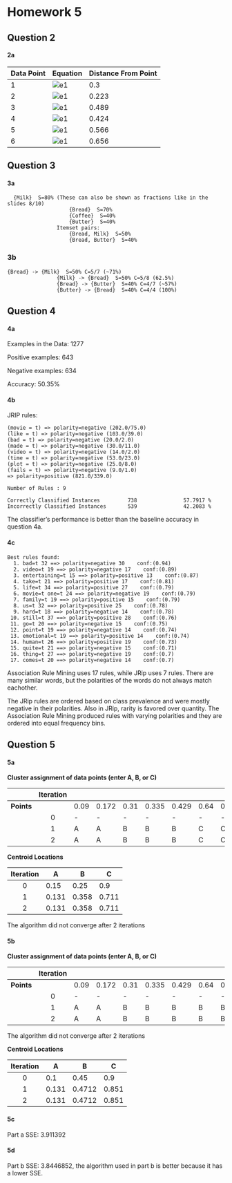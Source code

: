# Homework 5

## Question 2

#### 2a

| Data Point | Equation | Distance From Point |
|------------|----------|---------------------|
| 1          |![e1](https://raw.githubusercontent.com/wrightmhw/School/blob/master/491/hw5/daum/1.png)          |  0.3                |
| 2          |![e1](https://raw.githubusercontent.com/wrightmhw/School/blob/master/491/hw5/daum/2.png)          | 0.223               |
| 3          |![e1](https://raw.githubusercontent.com/wrightmhw/School/blob/master/491/hw5/daum/3.png)          | 0.489               |
| 4          |![e1](https://raw.githubusercontent.com/wrightmhw/School/blob/master/491/hw5/daum/4.png)          | 0.424               |
| 5          |![e1](https://raw.githubusercontent.com/wrightmhw/School/blob/master/491/hw5/daum/5.png)          | 0.566               |
| 6          |![e1](https://raw.githubusercontent.com/wrightmhw/School/blob/master/491/hw5/daum/6.png)          | 0.656               |


## Question 3

#### 3a 

```
  {Milk}  S=80% (These can also be shown as fractions like in the slides 8/10)
                    {Bread}  S=70%
                    {Coffee}  S=40%
                    {Butter}  S=40%
                Itemset pairs:
                    {Bread, Milk}  S=50%
                    {Bread, Butter}  S=40%
```

### 3b

```
{Bread} -> {Milk}  S=50% C=5/7 (~71%)
                {Milk} -> {Bread}  S=50% C=5/8 (62.5%)
                {Bread} -> {Butter}  S=40% C=4/7 (~57%)
                {Butter} -> {Bread}  S=40% C=4/4 (100%)
```


## Question 4

#### 4a

Examples in the Data: 1277


Positive examples: 643

Negative examples: 634

Accuracy: 50.35%

#### 4b

JRIP rules:

```
(movie = t) => polarity=negative (202.0/75.0)
(like = t) => polarity=negative (103.0/39.0)
(bad = t) => polarity=negative (20.0/2.0)
(made = t) => polarity=negative (30.0/11.0)
(video = t) => polarity=negative (14.0/2.0)
(time = t) => polarity=negative (53.0/23.0)
(plot = t) => polarity=negative (25.0/8.0)
(fails = t) => polarity=negative (9.0/1.0)
=> polarity=positive (821.0/339.0)
  
Number of Rules : 9
  
Correctly Classified Instances         738               57.7917 %
Incorrectly Classified Instances       539               42.2083 %
```
  
The classifier’s performance is better than the baseline accuracy
in question 4a.

#### 4c

```
Best rules found:
  1. bad=t 32 ==> polarity=negative 30    conf:(0.94)
  2. video=t 19 ==> polarity=negative 17    conf:(0.89)
  3. entertaining=t 15 ==> polarity=positive 13    conf:(0.87)
  4. take=t 21 ==> polarity=positive 17    conf:(0.81)
  5. life=t 34 ==> polarity=positive 27    conf:(0.79)
  6. movie=t one=t 24 ==> polarity=negative 19    conf:(0.79)
  7. family=t 19 ==> polarity=positive 15    conf:(0.79)
  8. us=t 32 ==> polarity=positive 25    conf:(0.78)
  9. hard=t 18 ==> polarity=negative 14    conf:(0.78)
 10. still=t 37 ==> polarity=positive 28    conf:(0.76)
 11. go=t 20 ==> polarity=negative 15    conf:(0.75)
 12. point=t 19 ==> polarity=negative 14    conf:(0.74)
 13. emotional=t 19 ==> polarity=positive 14    conf:(0.74)
 14. human=t 26 ==> polarity=positive 19    conf:(0.73)
 15. quite=t 21 ==> polarity=negative 15    conf:(0.71)
 16. thing=t 27 ==> polarity=negative 19    conf:(0.7)
 17. comes=t 20 ==> polarity=negative 14    conf:(0.7)
```

Association Rule Mining uses 17 rules, while JRip uses 7 rules. There are many similar words, but the polarities of the words do not always match eachother.

The JRip rules are ordered based on class prevalence and were mostly negative in their polarities. Also in JRip, rarity is favored over quantity. The Association Rule Mining produced rules with varying polarities and they are ordered into equal frequency bins.


## Question 5

#### 5a

**Cluster assignment of data points (enter A, B, or C)**

| | Iteration  |      |       |      |       |       |      |       |       |
|-|:---:|------|-------|------|-------|-------|------|-------|-------|
|**Points**|   | 0.09 | 0.172 | 0.31 | 0.335 | 0.429 | 0.64 | 0.642 | 0.851 |
|| 0 | -    |   -   |   -  | -     | -     | -    | -     | -     |
|| 1 | A    |   A   |   B  | B     | B     | C    | C     | C     |
|| 2 | A    | A     | B    | B     | B     | C    | C     | C     |


**Centroid Locations**

| Iteration  | A     | B     | C     |
|:---:|-------|-------|-------|
| 0 | 0.15  | 0.25  | 0.9   |
| 1 | 0.131 | 0.358 | 0.711 |
| 2 | 0.131 | 0.358 | 0.711 |

The algorithm did not converge after 2 iterations

#### 5b

**Cluster assignment of data points (enter A, B, or C)**

| | Iteration  |      |       |      |       |       |      |       |       |
|-|:---:|------|-------|------|-------|-------|------|-------|-------|
|**Points**|   | 0.09 | 0.172 | 0.31 | 0.335 | 0.429 | 0.64 | 0.642 | 0.851 |
|| 0 | -    |   -   |   -  | -     | -     | -    | -     | -     |
|| 1 |  A    |   A   |   B  | B     | B     | B    | B    | C     |
|| 2 |  A    |   A   |   B  | B     | B     | B    | B    | C     |

The algorithm did not converge after 2 iterations

**Centroid Locations**

| Iteration  | A     | B     | C     |
|:---:|-------|-------|-------|
| 0 | 0.1  | 0.45  | 0.9   |
| 1 | 0.131 | 0.4712 | 0.851 |
| 2 | 0.131 | 0.4712 | 0.851 |

#### 5c

Part a SSE: 3.911392

#### 5d

Part b SSE: 3.8446852, the algorithm used in part b is better because it has a lower SSE.


